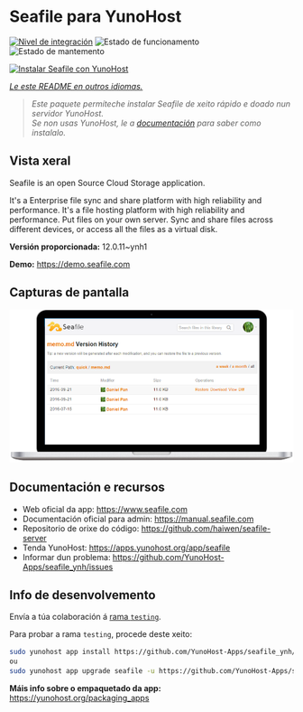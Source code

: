 <!--
NOTA: Este README foi creado automáticamente por <https://github.com/YunoHost/apps/tree/master/tools/readme_generator>
NON debe editarse manualmente.
-->

# Seafile para YunoHost

[![Nivel de integración](https://apps.yunohost.org/badge/integration/seafile)](https://ci-apps.yunohost.org/ci/apps/seafile/)
![Estado de funcionamento](https://apps.yunohost.org/badge/state/seafile)
![Estado de mantemento](https://apps.yunohost.org/badge/maintained/seafile)

[![Instalar Seafile con YunoHost](https://install-app.yunohost.org/install-with-yunohost.svg)](https://install-app.yunohost.org/?app=seafile)

*[Le este README en outros idiomas.](./ALL_README.md)*

> *Este paquete permíteche instalar Seafile de xeito rápido e doado nun servidor YunoHost.*  
> *Se non usas YunoHost, le a [documentación](https://yunohost.org/install) para saber como instalalo.*

## Vista xeral

Seafile is an open Source Cloud Storage application.

It's a Enterprise file sync and share platform with high reliability and performance. It's a file hosting platform with high reliability and performance. Put files on your own server. Sync and share files across different devices, or access all the files as a virtual disk.


**Versión proporcionada:** 12.0.11~ynh1

**Demo:** <https://demo.seafile.com>

## Capturas de pantalla

![Captura de pantalla de Seafile](./doc/screenshots/screenshot.png)

## Documentación e recursos

- Web oficial da app: <https://www.seafile.com>
- Documentación oficial para admin: <https://manual.seafile.com>
- Repositorio de orixe do código: <https://github.com/haiwen/seafile-server>
- Tenda YunoHost: <https://apps.yunohost.org/app/seafile>
- Informar dun problema: <https://github.com/YunoHost-Apps/seafile_ynh/issues>

## Info de desenvolvemento

Envía a túa colaboración á [rama `testing`](https://github.com/YunoHost-Apps/seafile_ynh/tree/testing).

Para probar a rama `testing`, procede deste xeito:

```bash
sudo yunohost app install https://github.com/YunoHost-Apps/seafile_ynh/tree/testing --debug
ou
sudo yunohost app upgrade seafile -u https://github.com/YunoHost-Apps/seafile_ynh/tree/testing --debug
```

**Máis info sobre o empaquetado da app:** <https://yunohost.org/packaging_apps>
